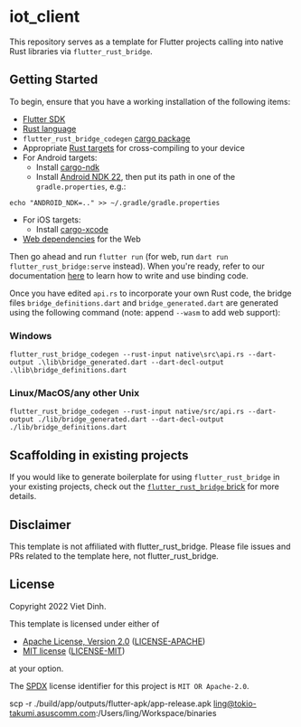 # iot_client

This repository serves as a template for Flutter projects calling into native Rust
libraries via `flutter_rust_bridge`.

## Getting Started

To begin, ensure that you have a working installation of the following items:

- [Flutter SDK](https://docs.flutter.dev/get-started/install)
- [Rust language](https://rustup.rs/)
- `flutter_rust_bridge_codegen` [cargo package](https://cjycode.com/flutter_rust_bridge/integrate/deps.html#build-time-dependencies)
- Appropriate [Rust targets](https://rust-lang.github.io/rustup/cross-compilation.html) for cross-compiling to your device
- For Android targets:
  - Install [cargo-ndk](https://github.com/bbqsrc/cargo-ndk#installing)
  - Install [Android NDK 22](https://github.com/android/ndk/wiki/Unsupported-Downloads#r22b), then put its path in one of the `gradle.properties`, e.g.:

```
echo "ANDROID_NDK=.." >> ~/.gradle/gradle.properties
```

- For iOS targets:
  - Install [cargo-xcode](https://gitlab.com/kornelski/cargo-xcode#installation)
- [Web dependencies](http://cjycode.com/flutter_rust_bridge/template/setup_web.html) for the Web

Then go ahead and run `flutter run` (for web, run `dart run flutter_rust_bridge:serve` instead). When you're ready, refer to our documentation
[here](https://fzyzcjy.github.io/flutter_rust_bridge/index.html) to learn how to write and use binding code.

Once you have edited `api.rs` to incorporate your own Rust code, the bridge files `bridge_definitions.dart` and `bridge_generated.dart` are generated using the following command (note: append `--wasm` to add web support):

### Windows

```
flutter_rust_bridge_codegen --rust-input native\src\api.rs --dart-output .\lib\bridge_generated.dart --dart-decl-output .\lib\bridge_definitions.dart
```

### Linux/MacOS/any other Unix

```
flutter_rust_bridge_codegen --rust-input native/src/api.rs --dart-output ./lib/bridge_generated.dart --dart-decl-output ./lib/bridge_definitions.dart
```

## Scaffolding in existing projects

If you would like to generate boilerplate for using `flutter_rust_bridge` in your existing projects,
check out the [`flutter_rust_bridge` brick](https://brickhub.dev/bricks/flutter_rust_bridge/)
for more details.

## Disclaimer

This template is not affiliated with flutter_rust_bridge. Please file issues and PRs related to the template here,
not flutter_rust_bridge.

## License

Copyright 2022 Viet Dinh.

This template is licensed under either of

- [Apache License, Version 2.0](https://www.apache.org/licenses/LICENSE-2.0) ([LICENSE-APACHE](LICENSE-APACHE))
- [MIT license](https://opensource.org/licenses/MIT) ([LICENSE-MIT](LICENSE-MIT))

at your option.

The [SPDX](https://spdx.dev/) license identifier for this project is `MIT OR Apache-2.0`.

scp -r ./build/app/outputs/flutter-apk/app-release.apk ling@tokio-takumi.asuscomm.com:/Users/ling/Workspace/binaries
